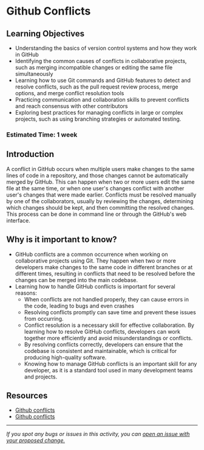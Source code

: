 # Github Conflicts

## Learning Objectives
- Understanding the basics of version control systems and how they work in GitHub
- Identifying the common causes of conflicts in collaborative projects, such as merging incompatible changes or editing the same file simultaneously
- Learning how to use Git commands and GitHub features to detect and resolve conflicts, such as the pull request review process, merge options, and merge conflict resolution tools
- Practicing communication and collaboration skills to prevent conflicts and reach consensus with other contributors
- Exploring best practices for managing conflicts in large or complex projects, such as using branching strategies or automated testing.

### Estimated Time: 1 week

## Introduction
A conflict in GitHub occurs when multiple users make changes to the same lines of code in a repository, and those changes cannot be automatically merged by GitHub. This can happen when two or more users edit the same file at the same time, or when one user's changes conflict with another user's changes that were made earlier. Conflicts must be resolved manually by one of the collaborators, usually by reviewing the changes, determining which changes should be kept, and then committing the resolved changes. This process can be done in command line or through the GitHub's web interface.

## Why is it important to know?
- GitHub conflicts are a common occurrence when working on collaborative projects using Git. They happen when two or more developers make changes to the same code in different branches or at different times, resulting in conflicts that need to be resolved before the changes can be merged into the main codebase.
- Learning how to handle GitHub conflicts is important for several reasons:
  - When conflicts are not handled properly, they can cause errors in the code, leading to bugs and even crashes
  - Resolving conflicts promptly can save time and prevent these issues from occurring.
  - Conflict resolution is a necessary skill for effective collaboration. By learning how to resolve GitHub conflicts, developers can work together more efficiently and avoid misunderstandings or conflicts.
  - By resolving conflicts correctly, developers can ensure that the codebase is consistent and maintainable, which is critical for producing high-quality software.
  - Knowing how to manage GitHub conflicts is an important skill for any developer, as it is a standard tool used in many development teams and projects.

## Resources
- [Github conflicts](https://www.youtube.com/watch?v=__cR7uPBOIk)
- [Github conflicts](https://www.youtube.com/watch?v=nDRWhKc5Yd4)

------

_If you spot any bugs or issues in this activity, you can [open an issue with your proposed change.](https://github.com/cloudessencegithub/Acceler8/issues/new)_